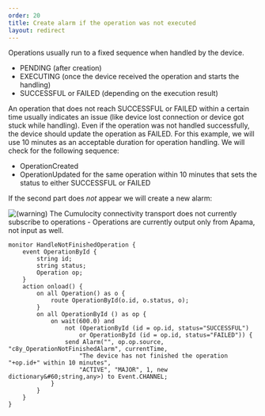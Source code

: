 ```yaml
---
order: 20
title: Create alarm if the operation was not executed
layout: redirect
---
```


Operations usually run to a fixed sequence when handled by the device.

*   PENDING (after creation)
*   EXECUTING (once the device received the operation and starts the handling)
*   SUCCESSFUL or FAILED (depending on the execution result)

An operation that does not reach SUCCESSFUL or FAILED within a certain time usually indicates an issue (like device lost connection or device got stuck while handling). Even if the operation was not handled successfully, the device should update the operation as FAILED. For this example, we will use 10 minutes as an acceptable duration for operation handling. We will check for the following sequence:

*   OperationCreated
*   OperationUpdated for the same operation within 10 minutes that sets the status to either SUCCESSFUL or FAILED

If the second part does _not_ appear we will create a new alarm:

![(warning)](https://iwiki.eur.ad.sag/s/en_GB/7110/0027c2fcaf4e08638b7c982f7d0fde1dc3cf2411/_/images/icons/emoticons/warning.png "(warning)") The Cumulocity connectivity transport does not currently subscribe to operations - Operations are currently output only from Apama, not input as well.

	monitor HandleNotFinishedOperation {
		event OperationById {
			string id;
			string status;
			Operation op;
		}
		action onload() {
			on all Operation() as o {
				route OperationById(o.id, o.status, o);
			}
			on all OperationById () as op {
				on wait(600.0) and
					not (OperationById (id = op.id, status="SUCCESSFUL")
						or OperationById (id = op.id, status="FAILED")) {
					send Alarm("", op.op.source, "c8y_OperationNotFinishedAlarm", currentTime,
						"The device has not finished the operation "+op.id+" within 10 minutes",
						"ACTIVE", "MAJOR", 1, new dictionary&#60;string,any>) to Event.CHANNEL;
				}
			}
		}
	}


